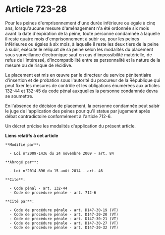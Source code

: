 # Article 723-28

Pour les peines d'emprisonnement d'une durée inférieure ou égale à cinq ans, lorsqu'aucune mesure d'aménagement n'a été
ordonnée six mois avant la date d'expiration de la peine, toute personne condamnée à laquelle il reste quatre mois
d'emprisonnement à subir ou, pour les peines inférieures ou égales à six mois, à laquelle il reste les deux tiers de la peine
à subir, exécute le reliquat de sa peine selon les modalités du placement sous surveillance électronique sauf en cas
d'impossibilité matérielle, de refus de l'intéressé, d'incompatibilité entre sa personnalité et la nature de la mesure ou de
risque de récidive. 

Le placement est mis en œuvre par le directeur du service pénitentiaire d'insertion et de probation sous l'autorité du
procureur de la République qui peut fixer les mesures de contrôle et les obligations énumérées aux articles 132-44 et 132-45
du code pénal auxquelles la personne condamnée devra se soumettre. 

En l'absence de décision de placement, la personne condamnée peut saisir le juge de l'application des peines pour qu'il
statue par jugement après débat contradictoire conformément à l'article 712-6.

Un décret précise les modalités d'application du présent article.

**Liens relatifs à cet article**

	**Modifié par**:

	  - Loi n°2009-1436 du 24 novembre 2009 - art. 84

	**Abrogé par**:

	  - Loi n°2014-896 du 15 août 2014 - art. 46

	**Cite**:

	  - Code pénal - art. 132-44
	  - Code de procédure pénale - art. 712-6

	**Cité par**:

	  - Code de procédure pénale - art. D147-30-19 (VT)
	  - Code de procédure pénale - art. D147-30-20 (VT)
	  - Code de procédure pénale - art. D147-30-21 (VT)
	  - Code de procédure pénale - art. D147-30-27 (VT)
	  - Code de procédure pénale - art. D147-30-32 (VT)
